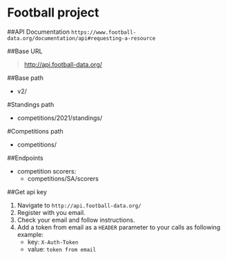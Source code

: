 # Football project

##API Documentation
```https://www.football-data.org/documentation/api#requesting-a-resource```

##Base URL
>http://api.football-data.org/

##Base path
- v2/

#Standings path
- competitions/2021/standings/

#Competitions path
- competitions/

##Endpoints
- competition scorers:
    * competitions/SA/scorers



##Get api key
1. Navigate to `http://api.football-data.org/`
2. Register with you email.
3. Check your email and follow instructions.
4. Add a token from email as a `HEADER` parameter to your calls as following example:
   * key: `X-Auth-Token`
   * value: `token from email`



